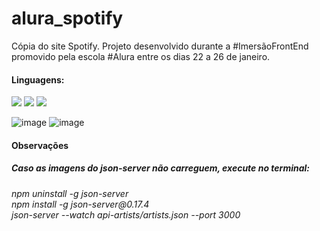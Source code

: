 # alura_spotify
Cópia do site Spotify. Projeto desenvolvido durante a #ImersãoFrontEnd promovido pela escola #Alura entre os dias 22 a 26 de janeiro. <br>

<h4>Linguagens:</h4>
<p align="left">
<!--HTML--><img src="https://img.shields.io/badge/HTML5-E34F26?style=for-the-badge&logo=html5&logoColor=white"/> </a> 
<!--CSS--><img src="https://img.shields.io/badge/CSS3-1572B6?style=for-the-badge&logo=css3&logoColor=white"/> </a> 
<!--JavaScript--><img src="https://img.shields.io/badge/JavaScript-323330?style=for-the-badge&logo=javascript&logoColor=F7DF1E"></a><br>
 </p>

 
![image](https://github.com/Caroline-Teixeira/alura_spotify/assets/131414771/bf3afc5e-b512-4882-aab8-2a270671c442)
![image](https://github.com/Caroline-Teixeira/alura_spotify/assets/131414771/43a86a4d-764a-4d53-bd7a-60e9a8f8b315)



<h4>Observações</h4>
<h5>Caso as imagens do json-server não carreguem, execute no terminal:</h5>
<h6>npm uninstall -g json-server <br>
npm install -g json-server@0.17.4  <br>
json-server --watch api-artists/artists.json --port 3000</h6>
